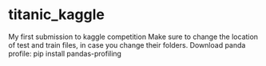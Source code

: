 # titanic_kaggle
My first submission to kaggle competition
Make sure to change the location of test and train files, in case you change their folders.
Download panda profile:
pip install pandas-profiling
